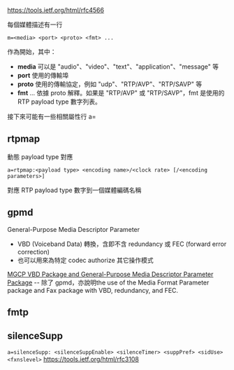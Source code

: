 https://tools.ietf.org/html/rfc4566

每個媒體描述有一行
```
m=<media> <port> <proto> <fmt> ...
```
作為開始，其中：
* **media** 可以是 "audio"、"video"、"text"、"application"、"message" 等
* **port** 使用的傳輸埠
* **proto** 使用的傳輸協定，例如 "udp"、"RTP/AVP"、"RTP/SAVP" 等
* **fmt** ... 依據 proto 解釋。如果是 "RTP/AVP" 或 "RTP/SAVP"，fmt 是使用的 RTP payload type 數字列表。

接下來可能有一些相關屬性行 a=

## rtpmap
動態 payload type 對應
```
a=rtpmap:<payload type> <encoding name>/<clock rate> [/<encoding parameters>]
```
對應 RTP payload type 數字到一個媒體編碼名稱

## gpmd
General-Purpose Media Descriptor Parameter
* VBD (Voiceband Data) 轉換，含即不含 redundancy 或 FEC (forward error correction)
* 也可以用來為特定 codec authorize 其它操作模式

[MGCP VBD Package and General-Purpose Media Descriptor Parameter Package](https://tools.ietf.org/html/rfc6498) -- 除了 gpmd，亦說明the use of the Media Format Parameter package and Fax package with VBD, redundancy, and FEC.

## fmtp

## silenceSupp
`a=silenceSupp: <silenceSuppEnable> <silenceTimer> <suppPref> <sidUse> <fxnslevel>`
https://tools.ietf.org/html/rfc3108
